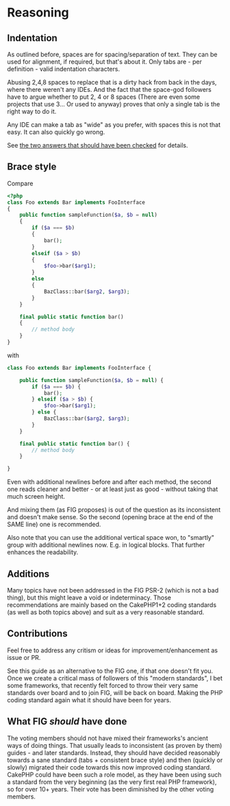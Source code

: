 # Reasoning

## Indentation
As outlined before, spaces are for spacing/separation of text. They can be used
for alignment, if required, but that's about it.
Only tabs are - per definition - valid indentation characters.

Abusing 2,4,8 spaces to replace that is a dirty hack from back in the days,
where there weren't any IDEs.
And the fact that the space-god followers have to argue whether to put 2, 4 or 8
spaces (There are even some projects that use 3... Or used to anyway) proves that
only a single tab is the right way to do it.

Any IDE can make a tab as "wide" as you prefer, with spaces this is not that easy.
It can also quickly go wrong.

See [the two answers that should have been checked](http://programmers.stackexchange.com/questions/57/tabs-versus-spaces-what-is-the-proper-indentation-character-for-everything-in-e) for details.

## Brace style

Compare

```php
<?php
class Foo extends Bar implements FooInterface
{
	public function sampleFunction($a, $b = null)
	{
		if ($a === $b)
		{
			bar();
		}
		elseif ($a > $b)
		{
			$foo->bar($arg1);
		}
		else
		{
			BazClass::bar($arg2, $arg3);
		}
	}

	final public static function bar()
	{
		// method body
	}
}
```

with

```php
class Foo extends Bar implements FooInterface {

	public function sampleFunction($a, $b = null) {
		if ($a === $b) {
			bar();
		} elseif ($a > $b) {
			$foo->bar($arg1);
		} else {
			BazClass::bar($arg2, $arg3);
		}
	}

	final public static function bar() {
		// method body
	}

}
```

Even with additional newlines before and after each method, the second one reads cleaner and better - or at least
just as good - without taking that much screen height.

And mixing them (as FIG proposes) is out of the question as its inconsistent and doesn't make sense.
So the second (opening brace at the end of the SAME line) one is recommended.

Also note that you can use the additional vertical space won, to "smartly" group with additional newlines now.
E.g. in logical blocks. That further enhances the readability.

## Additions
Many topics have not been addressed in the FIG PSR-2 (which is not a bad thing), but this might leave a void
or indeterminacy. Those recommendations are mainly based on the CakePHP1+2 coding standards (as well as both topics above)
and suit as a very reasonable standard.

## Contributions
Feel free to address any critism or ideas for improvement/enhancement as issue or PR.

See this guide as an alternative to the FIG one, if that one doesn't fit you.
Once we create a critical mass of followers of this "modern standards", I bet some frameworks, that
recently felt forced to throw their very same standards over board and to join FIG, will be back on board.
Making the PHP coding standard again what it should have been for years.


## What FIG *should* have done
The voting members should not have mixed their frameworks's ancient ways of doing things.
That usually leads to inconsistent (as proven by them) guides - and later standards.
Instead, they should have decided reasonably towards a sane standard (tabs + consistent brace style) and
then (quickly or slowly) migrated their code towards this now improved coding standard.
CakePHP could have been such a role model, as they have been using such a standard from the very beginning
(as the very first real PHP framework), so for over 10+ years.
Their vote has been diminished by the other voting members.
